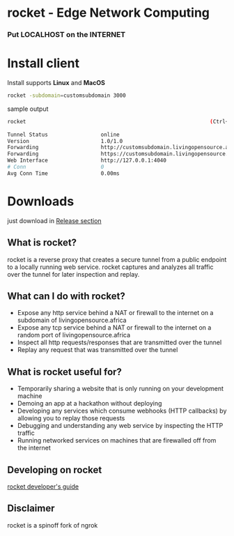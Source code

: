 # rocket - Edge Network Computing

### Put LOCALHOST on the INTERNET

# Install client

Install supports **Linux** and **MacOS** 

```bash
rocket -subdomain=customsubdomain 3000
```
sample output

```bash
rocket                                                           (Ctrl+C to quit)
                                                                                
Tunnel Status                 online                                            
Version                       1.0/1.0                                           
Forwarding                    http://customsubdomain.livingopensource.africa -> 127.0.0.1:3000            
Forwarding                    https://customsubdomain.livingopensource.africa -> 127.0.0.1:3000           
Web Interface                 http://127.0.0.1:4040                             
# Conn                        0                                                 
Avg Conn Time                 0.00ms 
```

# Downloads

just download in [Release section](https://github.com/arthurkay/rocket/releases)

## What is rocket?

rocket is a reverse proxy that creates a secure tunnel from a public endpoint to a locally running web service.
rocket captures and analyzes all traffic over the tunnel for later inspection and replay.

## What can I do with rocket?

- Expose any http service behind a NAT or firewall to the internet on a subdomain of livingopensource.africa
- Expose any tcp service behind a NAT or firewall to the internet on a random port of livingopensource.africa
- Inspect all http requests/responses that are transmitted over the tunnel
- Replay any request that was transmitted over the tunnel

## What is rocket useful for?

- Temporarily sharing a website that is only running on your development machine
- Demoing an app at a hackathon without deploying
- Developing any services which consume webhooks (HTTP callbacks) by allowing you to replay those requests
- Debugging and understanding any web service by inspecting the HTTP traffic
- Running networked services on machines that are firewalled off from the internet

## Developing on rocket

[rocket developer's guide](docs/DEVELOPMENT.md)

## Disclaimer

rocket is a spinoff fork of ngrok
